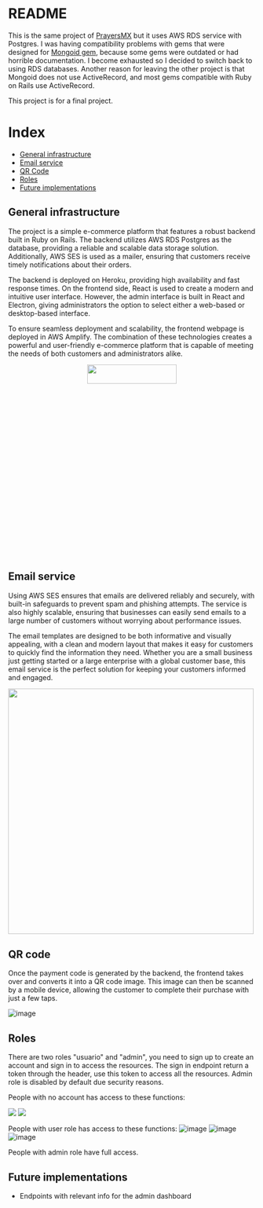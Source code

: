 # README

This is the same project of [PrayersMX](https://github.com/luisMartinez011/prayersMX) but it uses AWS RDS service with Postgres. I was having compatibility problems with gems that were designed for [Mongoid gem](https://github.com/mongodb/mongoid), because some gems were outdated or had horrible documentation. I become exhausted so I decided to switch back to using RDS databases. Another reason for leaving the other project is that Mongoid does not use ActiveRecord, and most gems compatible with Ruby on Rails use ActiveRecord.

This project is for a final project.

# Index 
* [General infrastructure](#general-infrastructure)
* [Email service](#email-service)
* [QR Code](#qr-code)
* [Roles](#roles)
* [Future implementations](#future-implementations)




## General infrastructure 
The project is a simple e-commerce platform that features a robust backend built in Ruby on Rails. The backend utilizes AWS RDS Postgres as the database, providing a reliable and scalable data storage solution. Additionally, AWS SES is used as a mailer, ensuring that customers receive timely notifications about their orders.

The backend is deployed on Heroku, providing high availability and fast response times. On the frontend side, React is used to create a modern and intuitive user interface. However, the admin interface is built in React and Electron, giving administrators the option to select either a web-based or desktop-based interface.

To ensure seamless deployment and scalability, the frontend webpage is deployed in AWS Amplify. The combination of these technologies creates a powerful and user-friendly e-commerce platform that is capable of meeting the needs of both customers and administrators alike.
<div style="text-align: center;">
  <img src="https://user-images.githubusercontent.com/95190949/223038557-35add4bf-574a-4831-94f3-05d3c33a7468.png"  width="60%" height="10%" >
</div>

## Email service 
Using AWS SES ensures that emails are delivered reliably and securely, with built-in safeguards to prevent spam and phishing attempts. The service is also highly scalable, ensuring that businesses can easily send emails to a large number of customers without worrying about performance issues.

The email templates are designed to be both informative and visually appealing, with a clean and modern layout that makes it easy for customers to quickly find the information they need. Whether you are a small business just getting started or a large enterprise with a global customer base, this email service is the perfect solution for keeping your customers informed and engaged.

<img src="https://user-images.githubusercontent.com/95190949/223040630-68f60857-8f50-4c27-9cce-4ed8af5cb09e.png" width=500>

## QR code 

Once the payment code is generated by the backend, the frontend takes over and converts it into a QR code image. This image can then be scanned by a mobile device, allowing the customer to complete their purchase with just a few taps.

![image](https://user-images.githubusercontent.com/95190949/223042415-2f0fd5a5-b3da-4c73-a113-9d59edc78ee2.png)

## Roles
There are two roles "usuario" and "admin", you need to sign up to create an account and sign in to access the resources. The sign in endpoint return a token through the header, use this token to access all the resources. Admin role is disabled by default due security reasons.

People with no account has access to these functions: 

  
<img src="https://user-images.githubusercontent.com/95190949/221461552-b361fbcf-d7d9-4271-b355-baba597dcf65.png">
<img src="https://user-images.githubusercontent.com/95190949/221464675-40256c7f-737b-40d5-b540-9f1d6095df4a.png">


People with user role has access to these functions: 
![image](https://user-images.githubusercontent.com/95190949/221464216-8dea2db0-4c6a-4d48-9ae9-52acdf94aaca.png)
![image](https://user-images.githubusercontent.com/95190949/221464534-127d6e01-21b1-4181-a1ea-6be03f625407.png)
![image](https://user-images.githubusercontent.com/95190949/221464675-40256c7f-737b-40d5-b540-9f1d6095df4a.png)


People with admin role have full access.

## Future implementations
<ul>
  <li>Endpoints with relevant info for the admin dashboard</li>

</ul>





